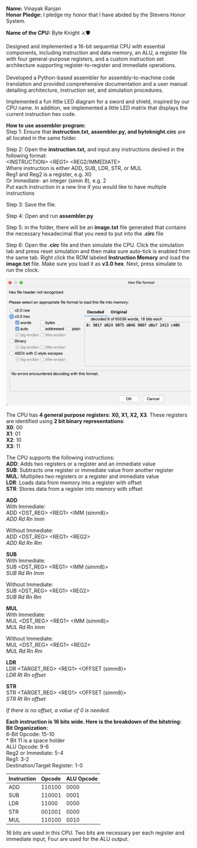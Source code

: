**Name:** Vinayak Ranjan  
**Honor Pledge:** I pledge my honor that I have abided by the Stevens Honor System.

**Name of the CPU:** Byte Knight ⚔️🛡️

Designed and implemented a 16-bit sequential CPU with essential components, including instruction and data memory, an ALU, a register file with four general-purpose registers, and a custom instruction set architecture supporting register-to-register and immediate operations.<br>  
Developed a Python-based assembler for assembly-to-machine code translation and provided comprehensive documentation and a user manual detailing architecture, instruction set, and simulation procedures. 


Implemented a fun little LED diagram for a sword and shield, inspired by our CPU name. In addition, we implemented a little LED matrix that displays the current instruction hex code.

**How to use assembler program:**   
Step 1: Ensure that **instruction.txt, assembler.py, and byteknight.circ** are all located in the same folder. 

Step 2: Open the **instruction.txt,** and input any instructions desired in the following format:   
			\<INSTRUCTION\> \<REG1\> \<REG2/IMMEDIATE\>  
	Where instruction is either ADD, SUB, LDR, STR, or MUL  
	Reg1 and Reg2 is a register, e.g. X0  
	Or Immediate- an integer (simm 8), e.g. 2  
Put each instruction in a new line if you would like to have multiple instructions		

Step 3: Save the file. 

Step 4: Open and run **assembler.py**

Step 5: in the folder, there will be an **image.txt** file generated that contains the necessary hexadecimal that you need to put into the **.circ** file

Step 6: Open the .**circ** file and then simulate the CPU. Click the simulation tab and press reset simulation and then make sure auto-tick is enabled from the same tab. Right click the ROM labeled **Instruction Memory** and load the **image.txt** file. Make sure you load it as **v3.0 hex**. Next, press simulate to run the clock. 

![Hex File Format](https://github.com/vinrran/ByteKnight/blob/main/hexfileformat.jpg?raw=true)

The CPU has **4 general purpose registers: X0, X1, X2, X3**. These registers are identified using **2 bit binary representations**:  
**X0**: 00  
**X1**: 01  
**X2**: 10  
**X3**: 11

The CPU supports the following instructions:  
**ADD**: Adds two registers or a register and an immediate value  
**SUB**: Subtracts one register or immediate value from another register  
**MUL**: Multiplies two registers or a register and immediate value  
**LDR**: Loads data from memory into a register with offset  
**STR**: Stores data from a register into memory with offset

**ADD**  
With Immediate:  
ADD \<DST\_REG\> \<REG1\> \<IMM (simm8)\>  
*ADD Rd Rn Imm*

Without Immediate:  
ADD \<DST\_REG\> \<REG1\> \<REG2\>  
*ADD Rd Rn Rm*

**SUB**  
With Immediate:  
SUB \<DST\_REG\> \<REG1\> \<IMM (simm8)\>  
*SUB Rd Rn Imm*

Without Immediate:  
SUB \<DST\_REG\> \<REG1\> \<REG2\>  
*SUB Rd Rn Rm*

**MUL**  
With Immediate:  
MUL \<DST\_REG\> \<REG1\> \<IMM (simm8)\>  
*MUL Rd Rn Imm*

Without Immediate:  
MUL \<DST\_REG\> \<REG1\> \<REG2\>  
*MUL Rd Rn Rm*

**LDR**  
LDR \<TARGET\_REG\> \<REG1\> \<OFFSET (simm8)\>  
*LDR Rt Rn offset*

**STR**  
STR \<TARGET\_REG\> \<REG1\> \<OFFSET (simm8)\>  
*STR Rt Rn offset*

*If there is no offset, a value of 0 is needed.*

**Each instruction is 16 bits wide. Here is the breakdown of the bitstring:**  
**Bit Organization:**   
6-Bit Opcode: 15-10  
	\* Bit 11 is a space holder  
ALU Opcode: 9-6  
Reg2 or Immediate: 5-4  
Reg1: 3-2  
Destination/Target Register: 1-0

| Instruction | Opcode | ALU Opcode |
| :---- | :---- | :---- |
| ADD | 110100 | 0000 |
| SUB | 110001 | 0001 |
| LDR | 11000 | 0000 |
| STR | 001001 | 0000 |
| MUL | 110100 | 0010 |

16 bits are used in this CPU. Two bits are necessary per each register and immediate input, Four are used for the ALU output.   
